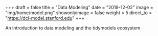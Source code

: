 +++
draft = false
title = "Data Modeling"
date = "2019-12-02"
image = "img/home/model.png"
showonlyimage = false
weight = 5
direct_to = "https://dcl-model.stanford.edu"
+++

An introduction to data modeling and the tidymodels ecosystem
